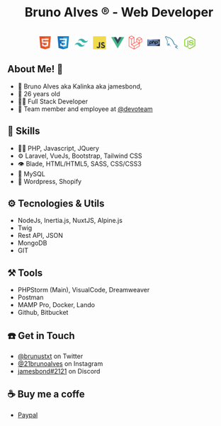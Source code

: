 <h1 align="center">
    Bruno Alves ® - Web Developer
  <!-- <img src="https://raw.githubusercontent.com/brunoalves21/brunoalves21/master/images/logo/brunoalves.gif" alt="Bruno Alves aka Kalinka" /> -->
</h1>
<div align="center" style="display:inline_block"><br>
    <img width="30" style="padding-right: 7px" src="https://raw.githubusercontent.com/brunoalves21/brunoalves21/master/images/icons/html5-original.svg" alt="HTML5"/>
    <img width="30" style="padding-right: 7px" src="https://raw.githubusercontent.com/brunoalves21/brunoalves21/master/images/icons/css3.svg" alt="CSS3"/>
    <img width="30" style="padding-right: 7px" src="https://raw.githubusercontent.com/brunoalves21/brunoalves21/master/images/icons/tailwindcss-plain.svg" alt="Tailwind CSS"/>
    <img width="30" style="padding-right: 7px" src="https://raw.githubusercontent.com/brunoalves21/brunoalves21/master/images/icons/javascript.svg" alt="JavaScript"/>
    <img width="30" style="padding-right: 7px" src="https://raw.githubusercontent.com/brunoalves21/brunoalves21/master/images/icons/vuejs-original.svg" alt="Vuejs"/>
    <img width="30" style="padding-right: 7px" src="https://raw.githubusercontent.com/brunoalves21/brunoalves21/master/images/icons/laravel-2.svg" alt="Laravel"/>
    <img width="30" style="padding-right: 7px" src="https://raw.githubusercontent.com/brunoalves21/brunoalves21/master/images/icons/php-original.svg" alt="PHP"/>
<img width="30" style="padding-right: 7px" src="https://raw.githubusercontent.com/brunoalves21/brunoalves21/master/images/icons/mysql-original.svg" alt="MYSQL"/>
<img width="30" style="padding-right: 7px" src="https://raw.githubusercontent.com/brunoalves21/brunoalves21/master/images/icons/nodejs-original.svg" alt="NodeJs"/>
</div>


## About Me! 👋

- 🤖 Bruno Alves aka Kalinka aka jamesbond, 
- 👨 26 years old
- ‍👨‍💻 Full Stack Developer
- 👥 Team member and employee at [@devoteam](https://www.devoteam.com/)

## 🥷 Skills
- 👨‍💻 PHP, Javascript, JQuery
- ⚙️ Laravel, VueJs, Bootstrap, Tailwind CSS
- 👁️ Blade, HTML/HTML5, SASS, CSS/CSS3
- 💽 MySQL
- 👜 Wordpress, Shopify

## ⚙️ Tecnologies & Utils
- NodeJs, Inertia.js, NuxtJS, Alpine.js
- Twig
- Rest API, JSON
- MongoDB
- GIT

## ⚒️ Tools 
- PHPStorm (Main), VisualCode, Dreamweaver
- Postman
- MAMP Pro, Docker, Lando
- Github, Bitbucket


## ☎️ Get in Touch
- [@brunustxt](https://twitter.com/brunustxt) on Twitter
- [@21brunoalves](https://twitter.com/instagram) on Instagram
- [jamesbond#2121](./) on Discord

## ☕ Buy me a coffe
- [Paypal](https://www.paypal.com/paypalme/21brunoalves)



<!--
**brunoalves21/brunoalves21** is a ✨ _special_ ✨ repository because its `README.md` (this file) appears on your GitHub profile.

Here are some ideas to get you started:

- 🔭 I’m currently working on ...
- 🌱 I’m currently learning ...
- 👯 I’m looking to collaborate on ...
- 🤔 I’m looking for help with ...
- 💬 Ask me about ...
- 📫 How to reach me: ...
- 😄 Pronouns: ...
- ⚡ Fun fact: ...
-->
